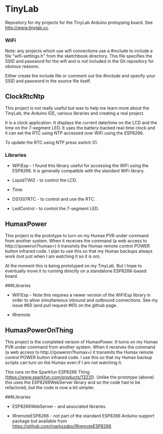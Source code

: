 # TinyLab

Repository for my projects for the TinyLab Arduino protoyping board.
See http://www.tinylab.cc.

### WiFi
Note: any projects which use wifi connections use a #include to include a
file "wifi-settings.h" from the sketchbook directory.
This file specifies the SSID and password for the wifi and is not
included in the Git repository for obvious reasons.

Either create the include file or comment out the #include and
specify your SSID and password in the source file itself.

## ClockRtcNtp
This project is not really useful but was to help me learn more about the TinyLab,
the Arduino IDE, various libraries and creating a real project.

It is a clock application.
It displays the current date/time on the LCD and the time on the 7-segment LED.
It uses the battery-backed real-time clock and it can set the RTC using NTP
accessed over WiFi using the ESP8266.

To update the RTC using NTP press switch S1.

### Libraries

* WiFiEsp - I found this library useful for accessing the WiFi using the ESP8266.
It is generally compatible with the standard WiFi library.

* LiquidTWI2 - to control the LCD.

* Time

* DS1307RTC - to control and use the RTC.

* LedControl - to control the 7-segment LED.

## HumaxPower
This project is the prototype to turn on my Humax PVR under command from another system.
When it receives the command (a web access to http://<arduino-IP>/poweron?humax=<humax-IP>) it
transmits the Humax remote control POWER button infrared code.
I plan to use this so that my Humax backups always work (not just when I am watching it so it is on).

At the moment this is being prototyped on my TinyLab.
But I hope to eventually move it to running directly on a standalone ESP8266-based board.

###Libraries

* WiFiEsp - Note this requires a newer version of the WiFiEsp library in order to allow
simultaneous inbound and outbound connections.
See my issue #60 (and pull request #61) on the github page.

* IRremote

## HumaxPowerOnThing
This project is the completed version of HumaxPower.
It turns on my Humax PVR under command from another system.
When it receives the command (a web access to http://<arduino-IP>/poweron?humax=<humax-IP>) it
transmits the Humax remote control POWER button infrared code.
I use this so that my Humax backup scripts can turn on the Humax even if I am not watching it.

This runs on the Sparkfun ESP8266 Thing (https://www.sparkfun.com/products/13231).
Unlike the prototype (above) this uses the ESP8266WebServer library and so the code had
to be refactored, but the code is now a bit simpler.

###Libraries

* ESP8266WebServer - and associated libraries.

* IRremoteESP8266 - not part of the standard ESP8266 Arduino support package but available from
https://github.com/markszabo/IRremoteESP8266
